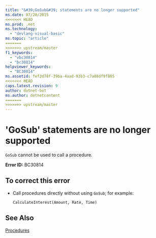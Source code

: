 ```yaml
---
title: "&#39;GoSub&#39; statements are no longer supported"
ms.date: 07/20/2015
<<<<<<< HEAD
ms.prod: .net
ms.technology: 
  - "devlang-visual-basic"
ms.topic: "article"
=======
>>>>>>> upstream/master
f1_keywords: 
  - "vbc30814"
  - "bc30814"
helpviewer_keywords: 
  - "BC30814"
ms.assetid: fef2d78f-39ba-4aad-93b3-c7a08df9f805
<<<<<<< HEAD
caps.latest.revision: 9
author: dotnet-bot
ms.author: dotnetcontent
=======
>>>>>>> upstream/master
---
```

# &#39;GoSub&#39; statements are no longer supported
`GoSub` cannot be used to call a procedure.  
  
 **Error ID:** BC30814  
  
## To correct this error  
  
-   Call procedures directly without using `GoSub`; for example:  
  
    ```  
    CalculateInterest(Amount, Rate, Time)  
    ```  
  
## See Also  
 [Procedures](../../visual-basic/programming-guide/language-features/procedures/index.md)
